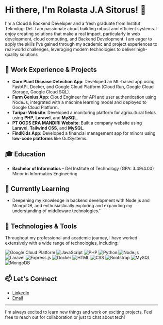 # Hi there, I'm Rolasta J.A Sitorus! 👋

I'm a Cloud & Backend Developer and a fresh graduate from Institut Teknologi Del. I am passionate about building robust and efficient systems. I enjoy creating solutions that make a real impact, particularly in web development, cloud computing, and Backend Development. I am eager to apply the skills I’ve gained through my academic and project experiences to real-world challenges, leveraging modern technologies to deliver high-quality solutions

## 💼 Work Experience & Projects

- **Corn Plant Disease Detection App**: Developed an ML-based app using FastAPI, Docker, and Google Cloud Platform (Cloud Run, Google Cloud Storage, Google Cloud SQL).
- **Farm Genius App**: Cloud Engineer for API and user authentication using NodeJs, integrated with a machine learning model and deployed to Google Cloud Platform. 
- **Taripar Website**: Developed a monitoring platform for agricultural fields using **PHP**, **Laravel**, and **MySQL**.
- **PT OODS ERA MANDIRI Website**: Built a company website using **Laravel**, **Tailwind CSS**, and **MySQL**.
- **FindKids App**: Developed a financial management app for minors using **low-code platforms** like OutSystems.

## 🎓 Education

- **Bachelor of Informatics** – Del Institute of Technology (GPA: 3.49/4.00)
  Minor in Informatics Engineering

## 🌱 Currently Learning

- Deepening my knowledge in backend development with Node.js and MongoDB, and enthusiastically exploring and expanding my understanding of middleware technologies."

  
## 🚀 Technologies & Tools
Throughout my professional and academic journey, I have worked extensively with a wide range of technologies, including:

![Google Cloud Platform](https://skillicons.dev/icons?i=gcp)
![JavaScript](https://skillicons.dev/icons?i=javascript)
![PHP](https://skillicons.dev/icons?i=php)
![Python](https://skillicons.dev/icons?i=python)
![Node.js](https://skillicons.dev/icons?i=nodejs)
![Laravel](https://skillicons.dev/icons?i=laravel)
![Express.js](https://skillicons.dev/icons?i=express)
![Docker](https://skillicons.dev/icons?i=docker)
![HTML](https://skillicons.dev/icons?i=html)
![CSS](https://skillicons.dev/icons?i=css)
![Bootstrap](https://skillicons.dev/icons?i=bootstrap)
![MySQL](https://skillicons.dev/icons?i=mysql)
![MongoDB](https://skillicons.dev/icons?i=mongodb)



## 📫 Let's Connect

- [LinkedIn](https://www.linkedin.com/in/rolasta/)
- [Email](mailto:sitorus.rolasta123@gmail.com)
---

I'm always excited to learn new things and work on exciting projects. Feel free to reach out for collaboration or just to chat about tech!
